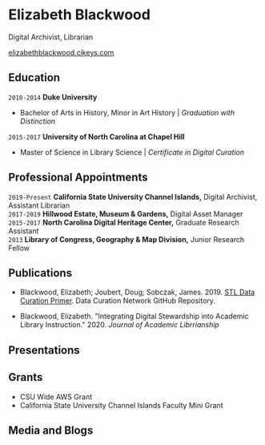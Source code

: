 
# Elizabeth Blackwood
Digital Archivist, Librarian

<div id="webaddress">
<a href="elizabethblackwood.cikeys.com">elizabethblackwood.cikeys.com</a>
</div>

## Education

`2010-2014`
__Duke University__
- Bachelor of Arts in History, Minor in Art History | *Graduation with Distinction*

`2015-2017`
__University of North Carolina at Chapel Hill__
- Master of Science in Library Science | *Certificate in Digital Curation*

## Professional Appointments
`2019-Present` 
__California State University Channel Islands,__ Digital Archivist, Assistant Librarian   
`2017-2019` __Hillwood Estate, Museum & Gardens,__ Digital Asset Manager   
`2015-2017` __North Carolina Digital Heritage Center,__ Graduate Research Assistant   
`2013` __Library of Congress, Geography & Map Division,__ Junior Research Fellow   


## Publications
- Blackwood, Elizabeth; Joubert, Doug; Sobczak, James. 2019. <a href="https://github.com/DataCurationNetwork/data-primers/blob/master/STL%20Data%20Curation%20Primer/STL-data-curation-primer.md">STL Data Curation Primer</a>. Data Curation Network GitHub Repository.

- Blackwood, Elizabeth. "Integrating Digital Stewardship into Academic Library Instruction." 2020. *Journal of Academic Librrianship*

## Presentations


## Grants
- CSU Wide AWS Grant
- California State University Channel Islands Faculty Mini Grant


## Media and Blogs

## 



<!-- ### Footer

Last updated: May 2013 -->


